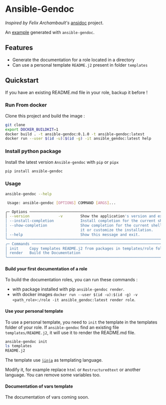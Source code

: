 # Ansible-Gendoc

*Inspired by Felix Archambault's* [ansidoc](https://github.com/archf/ansidoc)
project.

An [example](example.md) generated with `ansible-gendoc`.

## Features

* Generate the documentation for a role located in a directory
* Can use a personal template `README.j2` present in folder `templates`

## Quickstart

If you have an existing README.md file in your role, backup it before !

### Run From docker

Clone this project and build the image :

```bash
git clone
export DOCKER_BUILDKIT=1
docker build . -t ansible-gendoc:0.1.0 -t ansible-gendoc:latest
docker run --user $(id -u):$(id -g) -it ansible_gendoc:latest help
```

### Install python package

Install the latest version `Ansible-gendoc` with `pip` or `pipx`

```bash
pip install ansible-gendoc
```

### Usage

```bash
ansible-gendoc --help

 Usage: ansible-gendoc [OPTIONS] COMMAND [ARGS]...

╭─ Options ────────────────────────────────────────────────────────────────────────╮
│ --version             -v        Show the application's version and exit.         │
│ --install-completion            Install completion for the current shell.        │
│ --show-completion               Show completion for the current shell, to copy   │
│                                 it or customize the installation.                │
│ --help                          Show this message and exit.                      │
╰──────────────────────────────────────────────────────────────────────────────────╯
╭─ Commands ───────────────────────────────────────────────────────────────────────╮
│ init     Copy templates README.j2 from packages in templates/role folder.        │
│ render   Build the Documentation                                                 │
╰──────────────────────────────────────────────────────────────────────────────────╯
```

#### Build your first documentation of a role

To build the documentation roles, you can run these commands :

* with package installed with pip
  `ansible-gendoc render`.
* with docker images
  `docker run --user $(id -u):$(id -g) -v <path_role>:/role -it ansible_gendoc:latest render role`.

#### Use your personal template

To use a personal template, you need to `init` the template in the templates
folder of your role. If `ansible-gendoc` find an existing file
`templates/README.j2`, it will use it to render the README.md file.

```bash
ansible-gendoc init
ls templates
README.j2
```

The template use [`jinja`](https://jinja.palletsprojects.com/) as templating
language.

Modify it, for example replace `html` or `Restructuredtext` or another language.
You can remove some variables too.

#### Documentation of vars template

The documentation of vars coming soon.
